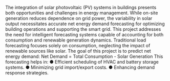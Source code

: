 The integration of solar photovoltaic (PV) systems in buildings presents both opportunities and challenges in energy management. While on-site generation reduces dependence on grid power, the variability in solar output necessitates accurate net energy demand forecasting for optimizing building operations and supporting the smart grid. This project addresses the need for intelligent forecasting systems capable of accounting for both consumption and renewable generation dynamics.
Traditional load forecasting focuses solely on consumption, neglecting the impact of renewable sources like solar. The goal of this project is to predict net energy demand:
Net Demand = Total Consumption - Solar Generation
This forecasting helps in:
●	Efficient scheduling of HVAC and battery storage systems.
●	Minimizing grid import/export costs.
●	Enhancing demand response strategies.

